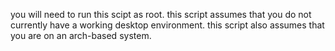 you will need to run this scipt as root.
this script assumes that you do not currently have a working desktop environment.
this script also assumes that you are on an arch-based system.
